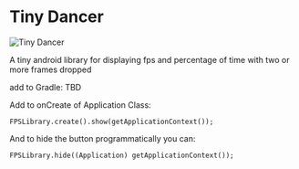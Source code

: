 # Tiny Dancer


![Tiny Dancer](http://i.ytimg.com/vi/KBWfUc5jKiM/hqdefault.jpg "Tiny Dancer")

A tiny android library for displaying fps and percentage of time with two or more frames dropped

add to Gradle: TBD

Add to onCreate of Application Class:

`FPSLibrary.create().show(getApplicationContext());`

And to hide the button programmatically you can:

`FPSLibrary.hide((Application) getApplicationContext());`
